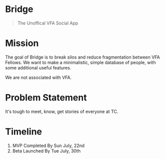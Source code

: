 # Bridge

> The Unoffical VFA Social App

# Mission

The goal of Bridge is to break silos and reduce fragmentation between VFA Fellows. We want to make a minimalistic, simple database of people, with some additional useful features. 

We are not associated with VFA.

# Problem Statement

It's tough to meet, know, get stories of everyone at TC.

# Timeline 

1. MVP Completed By Sun July, 22nd
2. Beta Launched By Tue July, 30th


